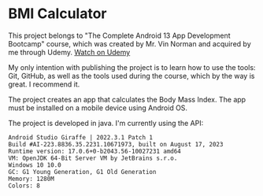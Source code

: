 # BMI Calculator
This project belongs to "The Complete Android 13 App Development Bootcamp" course, which was created by Mr. Vin Norman and acquired by me through Udemy. [Watch on Udemy](https://www.udemy.com/course/the-complete-android-developer-bootcamp/)

My only intention with publishing the project is to learn how to use the tools: Git, GitHub, as well as the tools used during the course, which by the way is great. I recommend it.

The project creates an app that calculates the Body Mass Index. The app must be installed on a mobile device using Android OS.

The project is developed in java. I'm currently using the API:
```
Android Studio Giraffe | 2022.3.1 Patch 1
Build #AI-223.8836.35.2231.10671973, built on August 17, 2023
Runtime version: 17.0.6+0-b2043.56-10027231 amd64
VM: OpenJDK 64-Bit Server VM by JetBrains s.r.o.
Windows 10 10.0
GC: G1 Young Generation, G1 Old Generation
Memory: 1280M
Colors: 8
```
